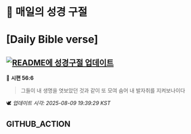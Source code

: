 # 🙏 매일의 성경 구절
# [Daily Bible verse]
## [![README에 성경구절 업데이트](https://github.com/DONGSUKA/first_test/actions/workflows/update-readme-bible.yml/badge.svg)](https://github.com/DONGSUKA/first_test/actions/workflows/update-readme-bible.yml)
<!-- START_BIBLE_VERSE -->
📖 **시편 56:6**
> 그들이 내 생명을 엿보았던 것과 같이 또 모여 숨어 내 발자취를 지켜보나이다

🕊️ _업데이트 시각: 2025-08-09 19:39:29 KST_
  <!-- END_BIBLE_VERSE -->
## GITHUB_ACTION
